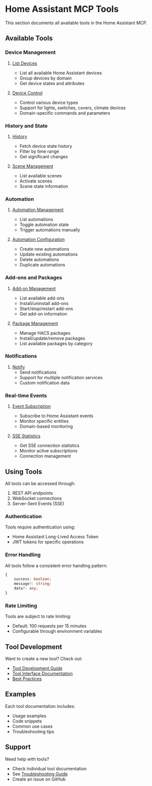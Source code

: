 # Home Assistant MCP Tools

This section documents all available tools in the Home Assistant MCP.

## Available Tools

### Device Management

1. [List Devices](device-management/list-devices.md)
   - List all available Home Assistant devices
   - Group devices by domain
   - Get device states and attributes

2. [Device Control](device-management/control.md)
   - Control various device types
   - Support for lights, switches, covers, climate devices
   - Domain-specific commands and parameters

### History and State

1. [History](history-state/history.md)
   - Fetch device state history
   - Filter by time range
   - Get significant changes

2. [Scene Management](history-state/scene.md)
   - List available scenes
   - Activate scenes
   - Scene state information

### Automation

1. [Automation Management](automation/automation.md)
   - List automations
   - Toggle automation state
   - Trigger automations manually

2. [Automation Configuration](automation/automation-config.md)
   - Create new automations
   - Update existing automations
   - Delete automations
   - Duplicate automations

### Add-ons and Packages

1. [Add-on Management](addons-packages/addon.md)
   - List available add-ons
   - Install/uninstall add-ons
   - Start/stop/restart add-ons
   - Get add-on information

2. [Package Management](addons-packages/package.md)
   - Manage HACS packages
   - Install/update/remove packages
   - List available packages by category

### Notifications

1. [Notify](notifications/notify.md)
   - Send notifications
   - Support for multiple notification services
   - Custom notification data

### Real-time Events

1. [Event Subscription](events/subscribe-events.md)
   - Subscribe to Home Assistant events
   - Monitor specific entities
   - Domain-based monitoring

2. [SSE Statistics](events/sse-stats.md)
   - Get SSE connection statistics
   - Monitor active subscriptions
   - Connection management

## Using Tools

All tools can be accessed through:

1. REST API endpoints
2. WebSocket connections
3. Server-Sent Events (SSE)

### Authentication

Tools require authentication using:
- Home Assistant Long-Lived Access Token
- JWT tokens for specific operations

### Error Handling

All tools follow a consistent error handling pattern:
```typescript
{
    success: boolean;
    message?: string;
    data?: any;
}
```

### Rate Limiting

Tools are subject to rate limiting:
- Default: 100 requests per 15 minutes
- Configurable through environment variables

## Tool Development

Want to create a new tool? Check out:
- [Tool Development Guide](../development/tools.md)
- [Tool Interface Documentation](../development/interfaces.md)
- [Best Practices](../development/best-practices.md)

## Examples

Each tool documentation includes:
- Usage examples
- Code snippets
- Common use cases
- Troubleshooting tips

## Support

Need help with tools?
- Check individual tool documentation
- See [Troubleshooting Guide](../troubleshooting.md)
- Create an issue on GitHub 